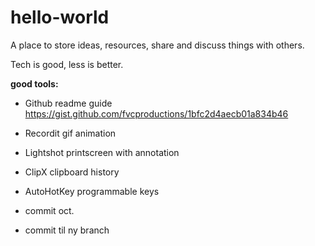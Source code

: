 # hello-world
A place to store ideas, resources, share and discuss things with others.

Tech is good, less is better.

**good tools:**
- Github readme guide https://gist.github.com/fvcproductions/1bfc2d4aecb01a834b46
- Recordit gif animation
- Lightshot printscreen with annotation
- ClipX clipboard history
- AutoHotKey programmable keys

- commit oct.
- commit til ny branch
